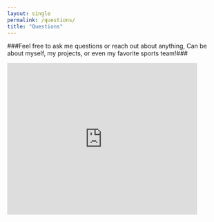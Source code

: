 ```yaml
---
layout: single
permalink: /questions/
title: "Questions"
---
```


###Feel free to ask me questions or reach out about anything, Can be about myself, my projects, or even my favorite sports team!###

<iframe src="https://docs.google.com/forms/d/e/1FAIpQLSeEX99pq-XE6zejRazdW-VhYp48mskGBlOKE4DTKkSJvCccfA/viewform?embedded=true" width="440" height="351" frameborder="0" marginheight="0" marginwidth="0">Loading…</iframe>
